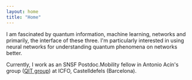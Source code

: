 ```yaml
---
layout: home
title: "Home"
---
```


I am fascinated by quantum information, machine learning, networks and primarily, the interface of these three. I'm particularly interested in using neural networks for understanding quantum phenomena on networks better.

Currently, I work as an SNSF Postdoc.Mobility fellow in Antonio Acín's group ([QIT group](https://www.icfo.eu/research-group/7/quantum-information/home/437/)) at ICFO, Castelldefels (Barcelona).

